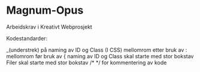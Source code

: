 # Magnum-Opus
Arbeidskrav i Kreativt Webprosjekt

Kodestandarder:

_(understrek) på naming av ID og Class
(I CSS) mellomrom etter bruk av :
mellomrom før bruk av {
naming av ID og Class skal starte med stor bokstav
Filer skal starte med stor bokstav
/* */ for kommentering av kode
